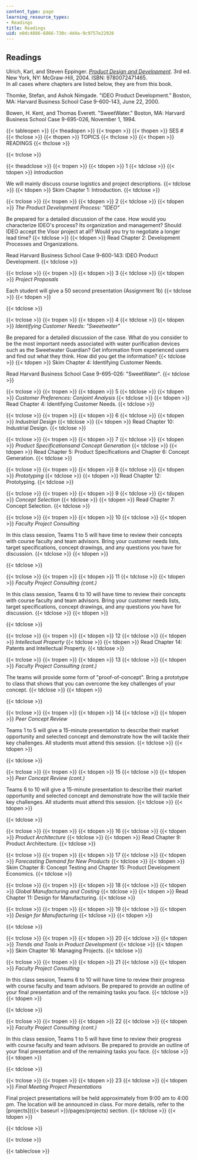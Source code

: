 ```yaml
---
content_type: page
learning_resource_types:
- Readings
title: Readings
uid: e0dc4886-6866-730c-4d4a-9c9757e22926
---
```


Readings
--------

Ulrich, Karl, and Steven Eppinger. [_Product Design and Development_](http://www.ulrich-eppinger.net/). 3rd ed. New York, NY: McGraw-Hill, 2004. ISBN: 9780072471465.  
In all cases where chapters are listed below, they are from this book.

Thomke, Stefan, and Ashok Nimgade. "IDEO Product Development." Boston, MA: Harvard Business School Case 9-600-143, June 22, 2000.

Bowen, H. Kent, and Thomas Everett. "SweetWater." Boston, MA: Harvard Business School Case 9-695-026, November 1, 1994.

{{< tableopen >}}
{{< theadopen >}}
{{< tropen >}}
{{< thopen >}}
SES #
{{< thclose >}}
{{< thopen >}}
TOPICS
{{< thclose >}}
{{< thopen >}}
READINGS
{{< thclose >}}

{{< trclose >}}

{{< theadclose >}}
{{< tropen >}}
{{< tdopen >}}
1
{{< tdclose >}}
{{< tdopen >}}
_Introduction_  
  
We will mainly discuss course logistics and project descriptions.
{{< tdclose >}}
{{< tdopen >}}
Skim Chapter 1: Introduction.
{{< tdclose >}}

{{< trclose >}}
{{< tropen >}}
{{< tdopen >}}
2
{{< tdclose >}}
{{< tdopen >}}
_The Product Development Process: "IDEO"_  
  
Be prepared for a detailed discussion of the case. How would you characterize IDEO's process? Its organization and management? Should IDEO accept the Visor project at all? Would you try to negotiate a longer lead time?
{{< tdclose >}}
{{< tdopen >}}
Read Chapter 2: Development Processes and Organizations.  
  
Read Harvard Business School Case 9-600-143: IDEO Product Development.
{{< tdclose >}}

{{< trclose >}}
{{< tropen >}}
{{< tdopen >}}
3
{{< tdclose >}}
{{< tdopen >}}
_Project Proposals_  
  
Each student will give a 50 second presentation (Assignment 1b)
{{< tdclose >}}
{{< tdopen >}}

{{< tdclose >}}

{{< trclose >}}
{{< tropen >}}
{{< tdopen >}}
4
{{< tdclose >}}
{{< tdopen >}}
_Identifying Customer Needs: "Sweetwater"_  
  
Be prepared for a detailed discussion of the case. What do you consider to be the most important needs associated with water purification devices such as the Sweetwater Guardian? Get information from experienced users and find out what they think. How did you get the information?
{{< tdclose >}}
{{< tdopen >}}
Skim Chapter 4: Identifying Customer Needs.  
  
Read Harvard Business School Case 9-695-026: "SweetWater".
{{< tdclose >}}

{{< trclose >}}
{{< tropen >}}
{{< tdopen >}}
5
{{< tdclose >}}
{{< tdopen >}}
_Customer Preferences: Conjoint Analysis_
{{< tdclose >}}
{{< tdopen >}}
Read Chapter 4: Identifying Customer Needs.
{{< tdclose >}}

{{< trclose >}}
{{< tropen >}}
{{< tdopen >}}
6
{{< tdclose >}}
{{< tdopen >}}
_Industrial Design_
{{< tdclose >}}
{{< tdopen >}}
Read Chapter 10: Industrial Design.
{{< tdclose >}}

{{< trclose >}}
{{< tropen >}}
{{< tdopen >}}
7
{{< tdclose >}}
{{< tdopen >}}
_Product Specificationsand Concept Generation_
{{< tdclose >}}
{{< tdopen >}}
Read Chapter 5: Product Specifications and Chapter 6: Concept Generation.
{{< tdclose >}}

{{< trclose >}}
{{< tropen >}}
{{< tdopen >}}
8
{{< tdclose >}}
{{< tdopen >}}
_Prototyping_
{{< tdclose >}}
{{< tdopen >}}
Read Chapter 12: Prototyping.
{{< tdclose >}}

{{< trclose >}}
{{< tropen >}}
{{< tdopen >}}
9
{{< tdclose >}}
{{< tdopen >}}
_Concept Selection_
{{< tdclose >}}
{{< tdopen >}}
Read Chapter 7: Concept Selection.
{{< tdclose >}}

{{< trclose >}}
{{< tropen >}}
{{< tdopen >}}
10
{{< tdclose >}}
{{< tdopen >}}
_Faculty Project Consulting_  
  
In this class session, Teams 1 to 5 will have time to review their concepts with course faculty and team advisors. Bring your customer needs lists, target specifications, concept drawings, and any questions you have for discussion.
{{< tdclose >}}
{{< tdopen >}}

{{< tdclose >}}

{{< trclose >}}
{{< tropen >}}
{{< tdopen >}}
11
{{< tdclose >}}
{{< tdopen >}}
_Faculty Project Consulting (cont.)_  
  
In this class session, Teams 6 to 10 will have time to review their concepts with course faculty and team advisors. Bring your customer needs lists, target specifications, concept drawings, and any questions you have for discussion.
{{< tdclose >}}
{{< tdopen >}}

{{< tdclose >}}

{{< trclose >}}
{{< tropen >}}
{{< tdopen >}}
12
{{< tdclose >}}
{{< tdopen >}}
_Intellectual Property_
{{< tdclose >}}
{{< tdopen >}}
Read Chapter 14: Patents and Intellectual Property.
{{< tdclose >}}

{{< trclose >}}
{{< tropen >}}
{{< tdopen >}}
13
{{< tdclose >}}
{{< tdopen >}}
_Faculty Project Consulting (cont.)_  
  
The teams will provide some form of "proof-of-concept". Bring a prototype to class that shows that you can overcome the key challenges of your concept.
{{< tdclose >}}
{{< tdopen >}}

{{< tdclose >}}

{{< trclose >}}
{{< tropen >}}
{{< tdopen >}}
14
{{< tdclose >}}
{{< tdopen >}}
_Peer Concept Review_  
  
Teams 1 to 5 will give a 15-minute presentation to describe their market opportunity and selected concept and demonstrate how the will tackle their key challenges. All students must attend this session.
{{< tdclose >}}
{{< tdopen >}}

{{< tdclose >}}

{{< trclose >}}
{{< tropen >}}
{{< tdopen >}}
15
{{< tdclose >}}
{{< tdopen >}}
_Peer Concept Review (cont.)_  
  
Teams 6 to 10 will give a 15-minute presentation to describe their market opportunity and selected concept and demonstrate how the will tackle their key challenges. All students must attend this session.
{{< tdclose >}}
{{< tdopen >}}

{{< tdclose >}}

{{< trclose >}}
{{< tropen >}}
{{< tdopen >}}
16
{{< tdclose >}}
{{< tdopen >}}
_Product Architecture_
{{< tdclose >}}
{{< tdopen >}}
Read Chapter 9: Product Architecture.
{{< tdclose >}}

{{< trclose >}}
{{< tropen >}}
{{< tdopen >}}
17
{{< tdclose >}}
{{< tdopen >}}
_Forecasting Demand for New Products_
{{< tdclose >}}
{{< tdopen >}}
Skim Chapter 8: Concept Testing and Chapter 15: Product Development Economics.
{{< tdclose >}}

{{< trclose >}}
{{< tropen >}}
{{< tdopen >}}
18
{{< tdclose >}}
{{< tdopen >}}
_Global Manufacturing and Costing_
{{< tdclose >}}
{{< tdopen >}}
Read Chapter 11: Design for Manufacturing.
{{< tdclose >}}

{{< trclose >}}
{{< tropen >}}
{{< tdopen >}}
19
{{< tdclose >}}
{{< tdopen >}}
_Design for Manufacturing_
{{< tdclose >}}
{{< tdopen >}}

{{< tdclose >}}

{{< trclose >}}
{{< tropen >}}
{{< tdopen >}}
20
{{< tdclose >}}
{{< tdopen >}}
_Trends and Tools in Product Development_
{{< tdclose >}}
{{< tdopen >}}
Skim Chapter 16: Managing Projects.
{{< tdclose >}}

{{< trclose >}}
{{< tropen >}}
{{< tdopen >}}
21
{{< tdclose >}}
{{< tdopen >}}
_Faculty Project Consulting_  
  
In this class session, Teams 6 to 10 will have time to review their progress with course faculty and team advisors. Be prepared to provide an outline of your final presentation and of the remaining tasks you face.
{{< tdclose >}}
{{< tdopen >}}

{{< tdclose >}}

{{< trclose >}}
{{< tropen >}}
{{< tdopen >}}
22
{{< tdclose >}}
{{< tdopen >}}
_Faculty Project Consulting (cont.)_  
  
In this class session, Teams 1 to 5 will have time to review their progress with course faculty and team advisors. Be prepared to provide an outline of your final presentation and of the remaining tasks you face.
{{< tdclose >}}
{{< tdopen >}}

{{< tdclose >}}

{{< trclose >}}
{{< tropen >}}
{{< tdopen >}}
23
{{< tdclose >}}
{{< tdopen >}}
_Final Meeting Project Presentations_  
  
Final project presentations will be held approximately from 9:00 am to 4:00 pm. The location will be announced in class. For more details, refer to the [projects]({{< baseurl >}}/pages/projects) section.
{{< tdclose >}}
{{< tdopen >}}

{{< tdclose >}}

{{< trclose >}}

{{< tableclose >}}